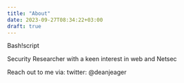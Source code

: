 ```yaml
---
title: "About"
date: 2023-09-27T08:34:22+03:00
draft: true
---
```


Bash!script

Security Researcher with a keen interest in web and Netsec



Reach out to me via:
twitter: @deanjeager
